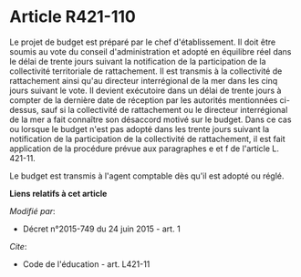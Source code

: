 # Article R421-110

Le projet de budget est préparé par le chef d'établissement. Il doit être soumis au vote du conseil d'administration et
adopté en équilibre réel dans le délai de trente jours suivant la notification de la participation de la collectivité
territoriale de rattachement. Il est transmis à la collectivité de rattachement ainsi qu'au directeur interrégional de la mer
dans les cinq jours suivant le vote. Il devient exécutoire dans un délai de trente jours à compter de la dernière date de
réception par les autorités mentionnées ci-dessus, sauf si la collectivité de rattachement ou le directeur interrégional de
la mer a fait connaître son désaccord motivé sur le budget. Dans ce cas ou lorsque le budget n'est pas adopté dans les trente
jours suivant la notification de la participation de la collectivité de rattachement, il est fait application de la procédure
prévue aux paragraphes e et f de l'article L. 421-11. 

Le budget est transmis à l'agent comptable dès qu'il est adopté ou réglé.

**Liens relatifs à cet article**

_Modifié par_:

  - Décret n°2015-749 du 24 juin 2015 - art. 1

_Cite_:

  - Code de l'éducation - art. L421-11
